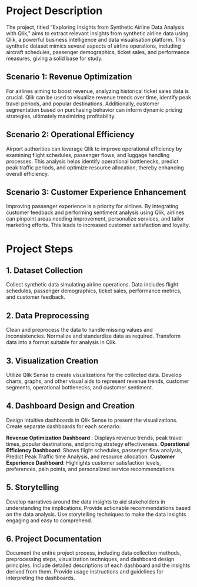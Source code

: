 # Project Description

The project, titled "Exploring Insights from Synthetic Airline Data Analysis with Qlik," aims to extract relevant insights from synthetic airline data using Qlik, a powerful business intelligence and data visualisation platform. This synthetic dataset mimics several aspects of airline operations, including aircraft schedules, passenger demographics, ticket sales, and performance measures, giving a solid base for study.

## Scenario 1: Revenue Optimization
For airlines aiming to boost revenue, analyzing historical ticket sales data is crucial. Qlik can be used to visualize revenue trends over time, identify peak travel periods, and popular destinations. Additionally, customer segmentation based on purchasing behavior can inform dynamic pricing strategies, ultimately maximizing profitability.

## Scenario 2: Operational Efficiency
Airport authorities can leverage Qlik to improve operational efficiency by examining flight schedules, passenger flows, and luggage handling processes. This analysis helps identify operational bottlenecks, predict peak traffic periods, and optimize resource allocation, thereby enhancing overall efficiency.

## Scenario 3: Customer Experience Enhancement
Improving passenger experience is a priority for airlines. By integrating customer feedback and performing sentiment analysis using Qlik, airlines can pinpoint areas needing improvement, personalize services, and tailor marketing efforts. This leads to increased customer satisfaction and loyalty.

# Project Steps

## 1. Dataset Collection
Collect synthetic data simulating airline operations.
Data includes flight schedules, passenger demographics, ticket sales, performance metrics, and customer feedback.

## 2. Data Preprocessing
Clean and preprocess the data to handle missing values and inconsistencies.
Normalize and standardize data as required.
Transform data into a format suitable for analysis in Qlik.

## 3. Visualization Creation
Utilize Qlik Sense to create visualizations for the collected data.
Develop charts, graphs, and other visual aids to represent revenue trends, customer segments, operational bottlenecks, and customer sentiment.
 
## 4. Dashboard Design and Creation
Design intuitive dashboards in Qlik Sense to present the visualizations.
Create separate dashboards for each scenario:

**Revenue Optimization Dashboard** : Displays revenue trends, peak travel times, popular destinations, and pricing strategy effectiveness.
**Operational Efficiency Dashboard**: Shows flight schedules, passenger flow analysis, Predict Peak Traffic time Analysis, and resource allocation.
**Customer Experience Dashboard**: Highlights customer satisfaction levels, preferences, pain points, and personalized service recommendations.

##  5. Storytelling
Develop narratives around the data insights to aid stakeholders in understanding the implications.
Provide actionable recommendations based on the data analysis.
Use storytelling techniques to make the data insights engaging and easy to comprehend.

## 6. Project Documentation
Document the entire project process, including data collection methods, preprocessing steps, visualization techniques, and dashboard design principles.
Include detailed descriptions of each dashboard and the insights derived from them.
Provide usage instructions and guidelines for interpreting the dashboards.


